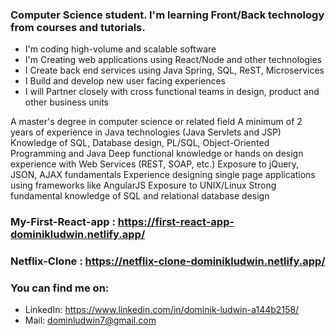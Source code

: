 ### Computer Science student. I'm learning Front/Back technology from courses and tutorials. 

- I'm coding high-volume and scalable software
- I'm Creating web applications using React/Node and other technologies
- I Create back end services using Java Spring, SQL, ReST, Microservices
- I Build and develop new user facing experiences
- I will Partner closely with cross functional teams in design, product and other business units

A master's degree in computer science or related field
A minimum of 2 years of experience in Java technologies (Java Servlets and JSP)
Knowledge of SQL, Database design, PL/SQL, Object-Oriented Programming and Java
Deep functional knowledge or hands on design experience with Web Services (REST, SOAP, etc.)
Exposure to jQuery, JSON, AJAX fundamentals
Experience designing single page applications using frameworks like AngularJS
Exposure to UNIX/Linux
Strong fundamental knowledge of SQL and relational database design


### My-First-React-app : https://first-react-app-dominikludwin.netlify.app/
### Netflix-Clone : https://netflix-clone-dominikludwin.netlify.app/
### You can find me on:
- LinkedIn: https://www.linkedin.com/in/dominik-ludwin-a144b2158/
- Mail: dominludwin7@gmail.com
